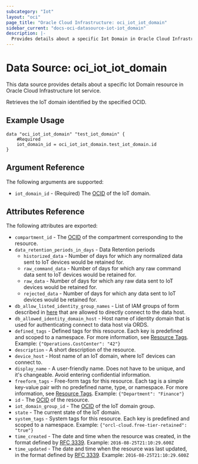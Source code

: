 ```yaml
---
subcategory: "Iot"
layout: "oci"
page_title: "Oracle Cloud Infrastructure: oci_iot_iot_domain"
sidebar_current: "docs-oci-datasource-iot-iot_domain"
description: |-
  Provides details about a specific Iot Domain in Oracle Cloud Infrastructure Iot service
---
```


# Data Source: oci_iot_iot_domain
This data source provides details about a specific Iot Domain resource in Oracle Cloud Infrastructure Iot service.

Retrieves the IoT domain identified by the specified OCID.

## Example Usage

```hcl
data "oci_iot_iot_domain" "test_iot_domain" {
	#Required
	iot_domain_id = oci_iot_iot_domain.test_iot_domain.id
}
```

## Argument Reference

The following arguments are supported:

* `iot_domain_id` - (Required) The [OCID](https://docs.cloud.oracle.com/iaas/Content/General/Concepts/identifiers.htm) of the IoT domain.


## Attributes Reference

The following attributes are exported:

* `compartment_id` - The [OCID](https://docs.cloud.oracle.com/iaas/Content/General/Concepts/identifiers.htm) of the compartment corresponding to the resource.
* `data_retention_periods_in_days` - Data Retention periods
	* `historized_data` - Number of days for which any normalized data sent to IoT devices would be retained for.
	* `raw_command_data` - Number of days for which any raw command data sent to IoT devices would be retained for.
	* `raw_data` - Number of days for which any raw data sent to IoT devices would be retained for.
	* `rejected_data` - Number of days for which any data sent to IoT devices would be retained for.
* `db_allow_listed_identity_group_names` - List of IAM groups of form described in [here](https://docs.oracle.com/en/cloud/paas/autonomous-database/dedicated/mnqmn/#GUID-3634D6C9-A7F1-4875-9925-BAEA2D3C5197) that are allowed to directly connect to the data host.
* `db_allowed_identity_domain_host` - Host name of identity domain that is used for authenticating connect to data host via ORDS.
* `defined_tags` - Defined tags for this resource. Each key is predefined and scoped to a namespace. For more information, see [Resource Tags](https://docs.cloud.oracle.com/iaas/Content/General/Concepts/resourcetags.htm).  Example: `{"Operations.CostCenter": "42"}` 
* `description` - A short description of the resource. 
* `device_host` - Host name of an IoT domain, where IoT devices can connect to.
* `display_name` - A user-friendly name. Does not have to be unique, and it's changeable. Avoid entering confidential information.
* `freeform_tags` - Free-form tags for this resource. Each tag is a simple key-value pair with no predefined name, type, or namespace. For more information, see [Resource Tags](https://docs.cloud.oracle.com/iaas/Content/General/Concepts/resourcetags.htm).  Example: `{"Department": "Finance"}` 
* `id` - The [OCID](https://docs.cloud.oracle.com/iaas/Content/General/Concepts/identifiers.htm) of the resource.
* `iot_domain_group_id` - The [OCID](https://docs.cloud.oracle.com/iaas/Content/General/Concepts/identifiers.htm) of the IoT domain group.
* `state` - The current state of the IoT domain.
* `system_tags` - System tags for this resource. Each key is predefined and scoped to a namespace.  Example: `{"orcl-cloud.free-tier-retained": "true"}` 
* `time_created` - The date and time when the resource was created, in the format defined by [RFC 3339](https://tools.ietf.org/html/rfc3339). Example: `2016-08-25T21:10:29.600Z` 
* `time_updated` - The date and time when the resource was last updated, in the format defined by [RFC 3339](https://tools.ietf.org/html/rfc3339). Example: `2016-08-25T21:10:29.600Z` 

